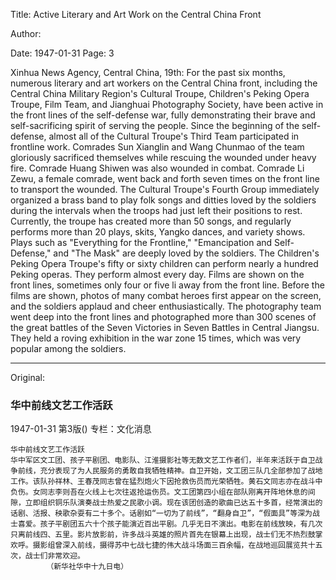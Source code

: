 Title: Active Literary and Art Work on the Central China Front

Author:

Date: 1947-01-31
Page: 3

Xinhua News Agency, Central China, 19th: For the past six months, numerous literary and art workers on the Central China front, including the Central China Military Region's Cultural Troupe, Children's Peking Opera Troupe, Film Team, and Jianghuai Photography Society, have been active in the front lines of the self-defense war, fully demonstrating their brave and self-sacrificing spirit of serving the people. Since the beginning of the self-defense, almost all of the Cultural Troupe's Third Team participated in frontline work. Comrades Sun Xianglin and Wang Chunmao of the team gloriously sacrificed themselves while rescuing the wounded under heavy fire. Comrade Huang Shiwen was also wounded in combat. Comrade Li Zewu, a female comrade, went back and forth seven times on the front line to transport the wounded. The Cultural Troupe's Fourth Group immediately organized a brass band to play folk songs and ditties loved by the soldiers during the intervals when the troops had just left their positions to rest. Currently, the troupe has created more than 50 songs, and regularly performs more than 20 plays, skits, Yangko dances, and variety shows. Plays such as "Everything for the Frontline," "Emancipation and Self-Defense," and "The Mask" are deeply loved by the soldiers. The Children's Peking Opera Troupe's fifty or sixty children can perform nearly a hundred Peking operas. They perform almost every day. Films are shown on the front lines, sometimes only four or five li away from the front line. Before the films are shown, photos of many combat heroes first appear on the screen, and the soldiers applaud and cheer enthusiastically. The photography team went deep into the front lines and photographed more than 300 scenes of the great battles of the Seven Victories in Seven Battles in Central Jiangsu. They held a roving exhibition in the war zone 15 times, which was very popular among the soldiers.



<hr /> 

Original: 


### 华中前线文艺工作活跃

1947-01-31
第3版()
专栏：文化消息

    华中前线文艺工作活跃
    华中军区文工团、孩子平剧团、电影队、江淮摄影社等无数文艺工作者们，半年来活跃于自卫战争前线，充分表现了为人民服务的勇敢自我牺牲精神。自卫开始，文工团三队几全部参加了战地工作。该队孙祥林、王春茂同志曾在猛烈炮火下因抢救伤员而光荣牺牲。黄石文同志亦在战斗中负伤。女同志李则吾在火线上七次往返抢运伤员。文工团第四小组在部队刚离开阵地休息的间隙，立即组织铜乐队演奏战士热爱之民歌小调。现在该团创造的歌曲已达五十多首，经常演出的话剧、活报、秧歌杂耍有二十多个。话剧如“一切为了前线”，“翻身自卫”，“假面具”等深为战士喜爱。孩子平剧团五六十个孩子能演近百出平剧。几乎无日不演出。电影在前线放映，有几次只离前线四、五里。影片放影前，许多战斗英雄的照片首先在银幕上出现，战士们无不热烈鼓掌欢呼。摄影组曾深入前线，摄得苏中七战七捷的伟大战斗场面三百余幅，在战地巡回展览共十五次，战士们非常欢迎。
            （新华社华中十九日电）
